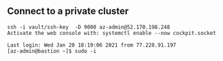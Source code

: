 ## Connect to a private cluster

```
ssh -i vault/ssh-key  -D 9000 az-admin@52.170.198.248
Activate the web console with: systemctl enable --now cockpit.socket

Last login: Wed Jan 20 18:19:06 2021 from 77.228.91.197
[az-admin@bastion ~]$ sudo -i
```


